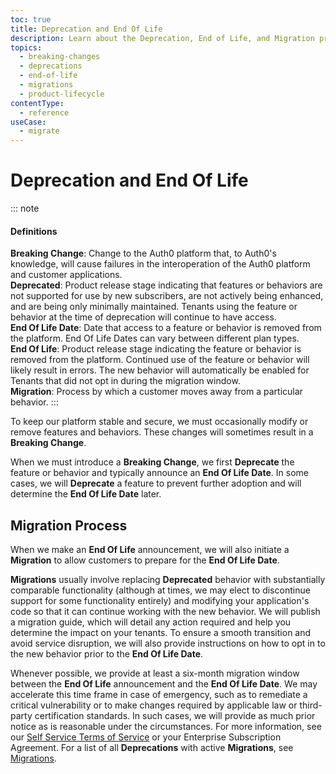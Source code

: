 ```yaml
---
toc: true
title: Deprecation and End Of Life
description: Learn about the Deprecation, End of Life, and Migration process at Auth0.
topics:
  - breaking-changes
  - deprecations
  - end-of-life
  - migrations
  - product-lifecycle
contentType:
  - reference
useCase:
  - migrate
---
```


# Deprecation and End Of Life

::: note
#### Definitions
**Breaking Change**: Change to the Auth0 platform that, to Auth0's knowledge, will cause failures in the interoperation of the Auth0 platform and customer applications.<br />
**Deprecated**: Product release stage indicating that features or behaviors are not supported for use by new subscribers, are not actively being enhanced, and are being only minimally maintained. Tenants using the feature or behavior at the time of deprecation will continue to have access.<br />
**End Of Life Date**: Date that access to a feature or behavior is removed from the platform. End Of Life Dates can vary between different plan types.<br />
**End Of Life**: Product release stage indicating the feature or behavior is removed from the platform. Continued use of the feature or behavior will likely result in errors. The new behavior will automatically be enabled for Tenants that did not opt in during the migration window.<br />
**Migration**: Process by which a customer moves away from a particular behavior.
:::

To keep our platform stable and secure, we must occasionally modify or remove features and behaviors. These changes will sometimes result in a **Breaking Change**.

When we must introduce a **Breaking Change**, we first **Deprecate** the feature or behavior and typically announce an **End Of Life Date**. In some cases, we will **Deprecate** a feature to prevent further adoption and will determine the **End Of Life Date** later.

## Migration Process

When we make an **End Of Life** announcement, we will also initiate a **Migration** to allow customers to prepare for the **End Of Life Date**. 

**Migrations** usually involve replacing **Deprecated** behavior with substantially comparable functionality (although at times, we may elect to discontinue support for some functionality entirely) and modifying your application's code so that it can continue working with the new behavior. We will publish a migration guide, which will detail any action required and help you determine the impact on your tenants. To ensure a smooth transition and avoid service disruption, we will also provide instructions on how to opt in to the new behavior prior to the **End Of Life Date**. 

Whenever possible, we provide at least a six-month migration window between the **End Of Life** announcement and the **End Of Life Date**. We may accelerate this time frame in case of emergency, such as to remediate a critical vulnerability or to make changes required by applicable law or third-party certification standards. In such cases, we will provide as much prior notice as is reasonable under the circumstances. For more information, see our [Self Service Terms of Service](https://auth0.com/legal/ss-tos) or your Enterprise Subscription Agreement. For a list of all **Deprecations** with active **Migrations**, see [Migrations](/product-lifecycle/migrations).

